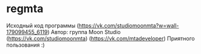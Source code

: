 # regmta
Исходный код программы (https://vk.com/studiomoonmta?w=wall-179099455_6119)
Автор: группа Moon Studio (https://vk.com/studiomoonmta) (https://vk.com/mtadeveloper)
Приятного пользования :)

